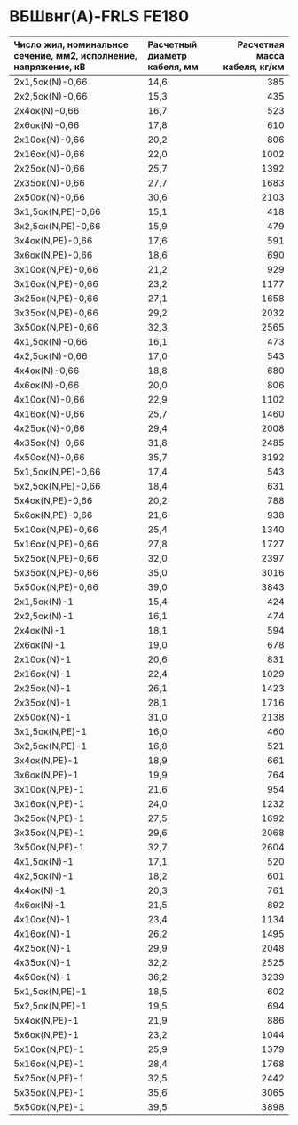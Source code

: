 # ВБШвнг(A)-FRLS FE180

| Число жил, номинальное сечение, мм2, исполнение, напряжение, кВ   | Расчетный диаметр кабеля, мм   |   Расчетная масса кабеля, кг/км |
|:------------------------------------------------------------------|:-------------------------------|--------------------------------:|
| 2х1,5ок(N)-0,66                                                   | 14,6                           |                             385 |
| 2х2,5ок(N)-0,66                                                   | 15,3                           |                             435 |
| 2х4ок(N)-0,66                                                     | 16,7                           |                             523 |
| 2х6ок(N)-0,66                                                     | 17,8                           |                             610 |
| 2х10ок(N)-0,66                                                    | 20,2                           |                             806 |
| 2х16ок(N)-0,66                                                    | 22,0                           |                            1002 |
| 2х25ок(N)-0,66                                                    | 25,7                           |                            1392 |
| 2х35ок(N)-0,66                                                    | 27,7                           |                            1683 |
| 2х50ок(N)-0,66                                                    | 30,6                           |                            2103 |
| 3х1,5ок(N,PE)-0,66                                                | 15,1                           |                             418 |
| 3х2,5ок(N,PE)-0,66                                                | 15,9                           |                             479 |
| 3х4ок(N,PE)-0,66                                                  | 17,6                           |                             591 |
| 3х6ок(N,PE)-0,66                                                  | 18,6                           |                             690 |
| 3х10ок(N,PE)-0,66                                                 | 21,2                           |                             929 |
| 3х16ок(N,PE)-0,66                                                 | 23,2                           |                            1177 |
| 3х25ок(N,PE)-0,66                                                 | 27,1                           |                            1658 |
| 3х35ок(N,PE)-0,66                                                 | 29,2                           |                            2032 |
| 3х50ок(N,PE)-0,66                                                 | 32,3                           |                            2565 |
| 4х1,5ок(N)-0,66                                                   | 16,1                           |                             473 |
| 4х2,5ок(N)-0,66                                                   | 17,0                           |                             543 |
| 4х4ок(N)-0,66                                                     | 18,8                           |                             680 |
| 4х6ок(N)-0,66                                                     | 20,0                           |                             806 |
| 4х10ок(N)-0,66                                                    | 22,9                           |                            1102 |
| 4х16ок(N)-0,66                                                    | 25,7                           |                            1460 |
| 4х25ок(N)-0,66                                                    | 29,4                           |                            2008 |
| 4х35ок(N)-0,66                                                    | 31,8                           |                            2485 |
| 4х50ок(N)-0,66                                                    | 35,7                           |                            3192 |
| 5х1,5ок(N,PE)-0,66                                                | 17,4                           |                             543 |
| 5х2,5ок(N,PE)-0,66                                                | 18,4                           |                             631 |
| 5х4ок(N,PE)-0,66                                                  | 20,2                           |                             788 |
| 5х6ок(N,PE)-0,66                                                  | 21,6                           |                             938 |
| 5х10ок(N,PE)-0,66                                                 | 25,4                           |                            1340 |
| 5х16ок(N,PE)-0,66                                                 | 27,8                           |                            1727 |
| 5х25ок(N,PE)-0,66                                                 | 32,0                           |                            2397 |
| 5х35ок(N,PE)-0,66                                                 | 35,0                           |                            3016 |
| 5х50ок(N,PE)-0,66                                                 | 39,0                           |                            3843 |
| 2х1,5ок(N)-1                                                      | 15,4                           |                             424 |
| 2х2,5ок(N)-1                                                      | 16,1                           |                             474 |
| 2х4ок(N)-1                                                        | 18,1                           |                             594 |
| 2х6ок(N)-1                                                        | 19,0                           |                             678 |
| 2х10ок(N)-1                                                       | 20,6                           |                             831 |
| 2х16ок(N)-1                                                       | 22,4                           |                            1029 |
| 2х25ок(N)-1                                                       | 26,1                           |                            1423 |
| 2х35ок(N)-1                                                       | 28,1                           |                            1716 |
| 2х50ок(N)-1                                                       | 31,0                           |                            2138 |
| 3х1,5ок(N,PE)-1                                                   | 16,0                           |                             460 |
| 3х2,5ок(N,PE)-1                                                   | 16,8                           |                             521 |
| 3х4ок(N,PE)-1                                                     | 18,9                           |                             661 |
| 3х6ок(N,PE)-1                                                     | 19,9                           |                             764 |
| 3х10ок(N,PE)-1                                                    | 21,6                           |                             954 |
| 3х16ок(N,PE)-1                                                    | 24,0                           |                            1232 |
| 3х25ок(N,PE)-1                                                    | 27,5                           |                            1692 |
| 3х35ок(N,PE)-1                                                    | 29,6                           |                            2068 |
| 3х50ок(N,PE)-1                                                    | 32,7                           |                            2604 |
| 4х1,5ок(N)-1                                                      | 17,1                           |                             520 |
| 4х2,5ок(N)-1                                                      | 18,2                           |                             601 |
| 4х4ок(N)-1                                                        | 20,3                           |                             761 |
| 4х6ок(N)-1                                                        | 21,5                           |                             892 |
| 4х10ок(N)-1                                                       | 23,4                           |                            1134 |
| 4х16ок(N)-1                                                       | 26,2                           |                            1495 |
| 4х25ок(N)-1                                                       | 29,9                           |                            2048 |
| 4х35ок(N)-1                                                       | 32,2                           |                            2525 |
| 4х50ок(N)-1                                                       | 36,2                           |                            3239 |
| 5х1,5ок(N,PE)-1                                                   | 18,5                           |                             602 |
| 5х2,5ок(N,PE)-1                                                   | 19,5                           |                             694 |
| 5х4ок(N,PE)-1                                                     | 21,9                           |                             886 |
| 5х6ок(N,PE)-1                                                     | 23,2                           |                            1044 |
| 5х10ок(N,PE)-1                                                    | 25,9                           |                            1379 |
| 5х16ок(N,PE)-1                                                    | 28,4                           |                            1768 |
| 5х25ок(N,PE)-1                                                    | 32,5                           |                            2442 |
| 5х35ок(N,PE)-1                                                    | 35,6                           |                            3065 |
| 5х50ок(N,PE)-1                                                    | 39,5                           |                            3898 |